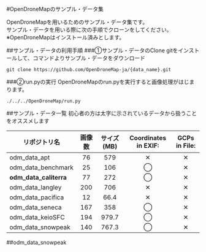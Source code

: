 #OpenDroneMapのサンプル・データ集


OpenDroneMapを用いるためのサンプル・データ集です。  
サンプル・データを用いる際に次の手順でクローンをしてください。  
※OpenDroneMapはインストール済みとします。  

##サンプル・データの利用手順
###①サンプル・データのClone
gitをインストールして、コマンドよりサンプル・データをダウンロード

`git clone https://github.com/OpenDroneMap-ja/{data_name}.git`

###②run.pyの実行
OpenDroneMapのrun.pyを実行すると画像処理がはじまります。

`./../../OpenDroneMap/run.py`

##サンプル・データ一覧
初心者の方は太字に示されているデータから扱うことをオススメします

リポジトリ名 | 画像数 | サイズ (MB) | Coordinates in EXIF: | GCPs in File:
------|:----------:|:-----------:|:----------------------:|:---------------:
odm_data_apt | 76 | 579 | ✕ | ✕
odm_data_benchmark | 25 | 106 | ◯ | ✕
**odm_data_caliterra** | 77 | 272 | ◯ | ✕
odm_data_langley | 200 | 706 | ✕ | ✕
odm_data_pacifica | 12 | 66.4 | ✕ | ✕
odm_data_seneca | 167 | 358 | ◯ | ✕
odm_data_keioSFC | 194 | 979.7 |  ◯ | ✕
odm_data_snowpeak | 140 | 767.3 |  ◯ | ✕

##odm_data_snowpeak
